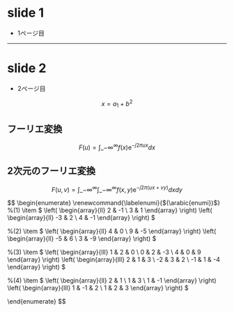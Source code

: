 # slide 1 
- 1ページ目
---

# slide 2
- 2ページ目

$$
x = a_{1} + b^{2}
$$
## フーリエ変換
$$
  F(u) = \int\_{-\infty}^{\infty} f(x)\mathrm{e}^{-j2\pi ux}dx
$$

## 2次元のフーリエ変換
$$
  F(u,v) = \int\_{-\infty}^{\infty} \int\_{-\infty}^{\infty} f(x,y)\mathrm{e}^{-j2\pi (ux + vy )}dxdy
$$

$$
\begin{enumerate}
\renewcommand{\labelenumi}{$(\arabic{enumi})$}
%(1)
\item
$ 
\left(
\begin{array}{ll}
2 & -1 \\
3 & 1
\end{array}
\right)
\left(
\begin{array}{ll}
-3 & 2 \\
4 & -1
\end{array}
\right)
$

%(2)
\item
$
\left(
\begin{array}{ll}
4 & 0 \\
9 & -5
\end{array}
\right)
\left(
\begin{array}{ll}
-5 & 6 \\
3 & -9
\end{array}
\right)
$

%(3)
\item
$
\left(
\begin{array}{lll}
1 & 2 & 0 \\
0 & 2 & -3 \\
4 & 0 & 9
\end{array}
\right)
\left(
\begin{array}{lll}
2 & 1 & 3 \\
-2 & 3 & 2 \\
-1 & 1 & -4
\end{array}
\right)
$

%(4)
\item
$
\left(
\begin{array}{ll}
2 & 1 \\
1 & 3 \\
1 & -1
\end{array}
\right)
\left(
\begin{array}{lll}
1 & -1 & 2 \\
1 & 2 & 3
\end{array}
\right)
$

\end{enumerate}
$$
